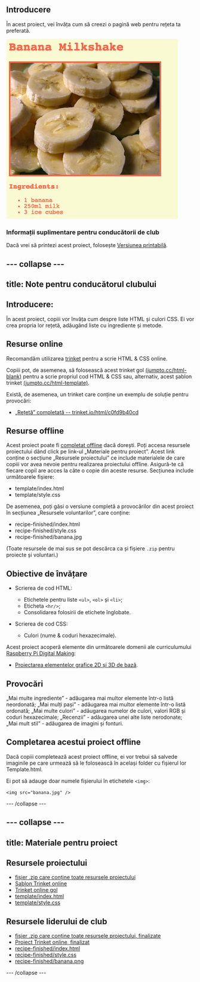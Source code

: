 ## Introducere

În acest proiect, vei învăța cum să creezi o pagină web pentru rețeta ta preferată.

![captură de ecran](images/recipe-final.png)

### Informații suplimentare pentru conducătorii de club

Dacă vrei să printezi acest proiect, folosește [Versiunea printabilă](https://projects.raspberrypi.org/en/projects/recipe/print).

## \--- collapse \---

## title: Note pentru conducătorul clubului

## Introducere:

În acest proiect, copiii vor învăța cum despre liste HTML și culori CSS. Ei vor crea propria lor rețetă, adăugând liste cu ingrediente și metode.

## Resurse online

Recomandăm utilizarea [trinket](https://trinket.io/) pentru a scrie HTML & CSS online.

Copiii pot, de asemenea, să folosească acest trinket gol [(jumpto.cc/html-blank)](http://jumpto.cc/html-blank) pentru a scrie propriul cod HTML & CSS sau, alternativ, acest șablon trinket [(jumpto.cc/html-template)](http://jumpto.cc/html-template).

Există, de asemenea, un trinket care conține un exemplu de soluție pentru provocări:

+ [„Rețetă” completată -- trinket.io/html/c0fd9b40cd](https://trinket.io/html/c0fd9b40cd)

## Resurse offline

Acest proiect poate fi [completat offline](https://www.codeclubprojects.org/en-GB/resources/webdev-working-offline/) dacă dorești. Poți accesa resursele proiectului dând click pe link-ul „Materiale pentru proiect”. Acest link conține o secțiune „Resursele proiectului” ce include materialele de care copiii vor avea nevoie pentru realizarea proiectului offline. Asigură-te că fiecare copil are acces la câte o copie din aceste resurse. Secțiunea include următoarele fișiere:

+ template/index.html
+ template/style.css

De asemenea, poți găsi o versiune completă a provocărilor din acest proiect în secțiunea „Resursele voluntarilor”, care conține:

+ recipe-finished/index.html
+ recipe-finished/style.css
+ recipe-finished/banana.jpg

(Toate resursele de mai sus se pot descărca ca și fișiere `.zip` pentru proiecte și voluntari.)

## Obiective de învățare

+ Scrierea de cod HTML:
    
    + Etichetele pentru liste `<ul>`, `<ol>` și `<li>`;
    + Eticheta `<hr/>`;
    + Consolidarea folosirii de etichete înglobate.

+ Scrierea de cod CSS:
    
    + Culori (nume & coduri hexazecimale).

Acest proiect acoperă elemente din următoarele domenii ale curriculumului [Raspberry Pi Digital Making](http://rpf.io/curriculum):

+ [Proiectarea elementelor grafice 2D și 3D de bază](https://www.raspberrypi.org/curriculum/design/creator).

## Provocări

„Mai multe ingrediente” - adăugarea mai multor elemente într-o listă neordonată; „Mai mulți pași” - adăugarea mai multor elemente într-o listă ordonată; „Mai multe culori” - adăugarea numelor de culori, valori RGB și coduri hexazecimale; „Recenzii” - adăugarea unei alte liste nerodonate; „Mai mult stil” - adăugarea de imagini și fonturi.

## Completarea acestui proiect offline

Dacă copiii completează acest proiect offline, ei vor trebui să salvede imaginile pe care urmează să le folosească în același folder cu fișierul lor Template.html.

Ei pot să adauge doar numele fișierului în etichetele `<img>`:

    <img src="banana.jpg" />
    

\--- /collapse \---

## \--- collapse \---

## title: Materiale pentru proiect

## Resursele proiectului

+ [fișier .zip care conține toate resursele proiectului](resources/recipe-project-resources.zip)
+ [Șablon Trinket online](http://jumpto.cc/trinket-template)
+ [Trinket online gol](http://jumpto.cc/trinket-blank)
+ [template/index.html](resources/template-index.html)
+ [template/style.css](resources/template-style.css)

## Resursele liderului de club

+ [fișier .zip care conține toate resursele proiectului, finalizate](resources/recipe-volunteer-resources.zip)
+ [Proiect Trinket online, finalizat](https://trinket.io/html/c0fd9b40cd)
+ [recipe-finished/index.html](resources/recipe-finished-index.html)
+ [recipe-finished/style.css](resources/recipe-finished-style.css)
+ [recipe-finished/banana.png](resources/recipe-finished-banana.png)

\--- /collapse \---